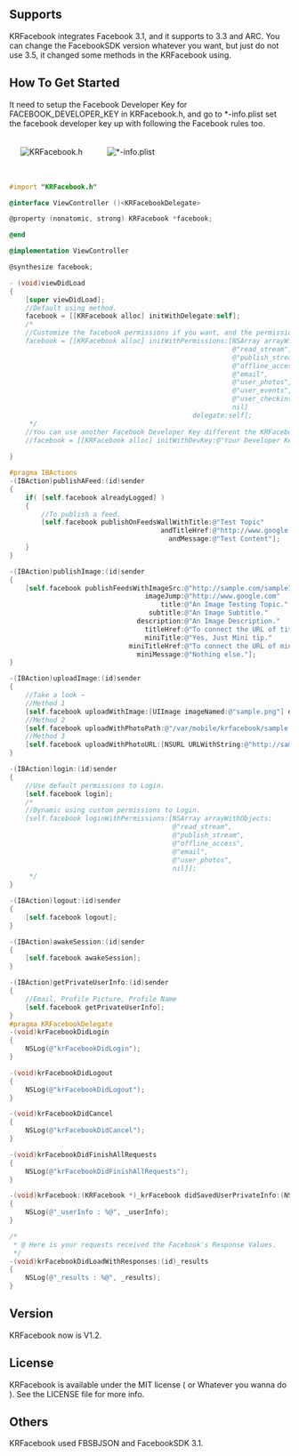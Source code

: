 ## Supports

KRFacebook integrates Facebook 3.1, and it supports to 3.3 and ARC. You can change the FacebookSDK version whatever you want, but just do not use 3.5, it changed some methods in the KRFacebook using.

## How To Get Started

It need to setup the Facebook Developer Key for FACEBOOK_DEVELOPER_KEY in KRFacebook.h, and go to *-info.plist set the facebook developer key up with following the Facebook rules too.

<img src="https://dl.dropbox.com/u/83663874/GitHubs/KRFacebook-2.png" alt="KRFacebook.h" title="KRFacebook.h" style="margin: 20px;" class="center" />

<img src="https://dl.dropbox.com/u/83663874/GitHubs/KRFacebook-1.png" alt=" *-info.plist" title=" *-info.plist" style="margin: 20px;" class="center" />

``` objective-c

#import "KRFacebook.h"

@interface ViewController ()<KRFacebookDelegate>

@property (nonatomic, strong) KRFacebook *facebook;

@end

@implementation ViewController

@synthesize facebook;

- (void)viewDidLoad
{
    [super viewDidLoad];
    //Default using method.
    facebook = [[KRFacebook alloc] initWithDelegate:self];
    /*
    //Customize the facebook permissions if you want, and the permissions will be the default standard request.
    facebook = [[KRFacebook alloc] initWithPermissions:[NSArray arrayWithObjects:
                                                        @"read_stream",
                                                        @"publish_stream",
                                                        @"offline_access",
                                                        @"email",
                                                        @"user_photos",
                                                        @"user_events",
                                                        @"user_checkins",
                                                        nil]
                                              delegate:self];
     */
    //You can use another Facebook Developer Key different the KRFacebook.h define your default developer key.
    //facebook = [[KRFacebook alloc] initWithDevKey:@"Your Developer Key of Facebook App" delegate:self];
    
}

#pragma IBActions
-(IBAction)publishAFeed:(id)sender
{
    if( [self.facebook alreadyLogged] )
    {
        //To publish a feed.
        [self.facebook publishOnFeedsWallWithTitle:@"Test Topic"
                                      andTitleHref:@"http://www.google.com"
                                        andMessage:@"Test Content"];
    }
}

-(IBAction)publishImage:(id)sender
{
    [self.facebook publishFeedsWithImageSrc:@"http://sample.com/sample1.jpg"
                                  imageJump:@"http://www.google.com"
                                      title:@"An Image Testing Topic."
                                   subtitle:@"An Image Subtitle."
                                description:@"An Image Description."
                                  titleHref:@"To connect the URL of title."
                                  miniTitle:@"Yes, Just Mini tip."
                              miniTitleHref:@"To connect the URL of miniTitle."
                                miniMessage:@"Nothing else."];
}

-(IBAction)uploadImage:(id)sender
{
    //Take a look ~
    //Method 1
    [self.facebook uploadWithImage:[UIImage imageNamed:@"sample.png"] description:@"Uploaded from an Image"];
    //Method 2
    [self.facebook uploadWithPhotoPath:@"/var/mobile/krfacebook/sample.png" description:@"Uploaded from a local file path"];
    //Method 3
    [self.facebook uploadWithPhotoURL:[NSURL URLWithString:@"http://sample.com/sampe1.jpg"] description:@"Uploaded from URL"];
}

-(IBAction)login:(id)sender
{
    //Use default permissions to Login.
    [self.facebook login];
    /*
    //Dynamic using custom permissions to Login.
    [self.facebook loginWithPermissions:[NSArray arrayWithObjects:
                                         @"read_stream",
                                         @"publish_stream",
                                         @"offline_access",
                                         @"email",
                                         @"user_photos",
                                         nil]];
     */
}

-(IBAction)logout:(id)sender
{
    [self.facebook logout];
}

-(IBAction)awakeSession:(id)sender
{
    [self.facebook awakeSession];
}

-(IBAction)getPrivateUserInfo:(id)sender
{
    //Email, Profile Picture, Profile Name
    [self.facebook getPrivateUserInfo];
}
#pragma KRFacebookDelegate
-(void)krFacebookDidLogin
{
    NSLog(@"krFacebookDidLogin");
}

-(void)krFacebookDidLogout
{
    NSLog(@"krFacebookDidLogout");
}

-(void)krFacebookDidCancel
{
    NSLog(@"krFacebookDidCancel");
}

-(void)krFacebookDidFinishAllRequests
{
    NSLog(@"krFacebookDidFinishAllRequests");
}

-(void)krFacebook:(KRFacebook *)_krFacebook didSavedUserPrivateInfo:(NSDictionary *)_userInfo
{
    NSLog(@"_userInfo : %@", _userInfo);
}

/*
 * @ Here is your requests received the Facebook's Response Values.
 */
-(void)krFacebookDidLoadWithResponses:(id)_results
{
    NSLog(@"_results : %@", _results);
}
```

## Version

KRFacebook now is V1.2.

## License

KRFacebook is available under the MIT license ( or Whatever you wanna do ). See the LICENSE file for more info.

## Others

KRFacebook used FBSBJSON and FacebookSDK 3.1.
